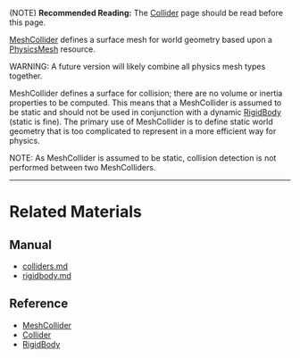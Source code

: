 (NOTE) **Recommended Reading:** The [Collider](../colliders.md) page should be read before this page.

[MeshCollider](../../../../code_reference/class_reference/meshcollider.md) defines a surface mesh for world geometry based upon a [PhysicsMesh](../../../../code_reference/class_reference/physicsmesh.md) resource.

WARNING: A future version will likely combine all physics mesh types together.

MeshCollider defines a surface for collision; there are no volume or inertia properties to be computed. This means that a MeshCollider is assumed to be static and should not be used in conjunction with a dynamic [RigidBody](rigidbody.md) (static is fine). The primary use of MeshCollider is to define static world geometry that is too complicated to represent in a more efficient way for physics.

NOTE: As MeshCollider is assumed to be static, collision detection is not performed between two MeshColliders. 

---
 #  Related Materials
 ##  Manual
- [colliders.md](../colliders.md)
- [rigidbody.md](rigidbody.md)

 ##  Reference
- [MeshCollider](../../../../code_reference/class_reference/meshcollider.md)
- [Collider](../../../../code_reference/class_reference/collider.md)
- [RigidBody](../../../../code_reference/class_reference/rigidbody.md) 

 